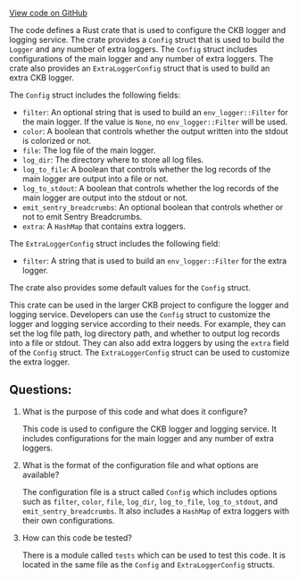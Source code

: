 [View code on GitHub](https://github.com/nervosnetwork/ckb/blob/develop/util/logger-config/src/lib.rs)

The code defines a Rust crate that is used to configure the CKB logger and logging service. The crate provides a `Config` struct that is used to build the `Logger` and any number of extra loggers. The `Config` struct includes configurations of the main logger and any number of extra loggers. The crate also provides an `ExtraLoggerConfig` struct that is used to build an extra CKB logger.

The `Config` struct includes the following fields:
- `filter`: An optional string that is used to build an `env_logger::Filter` for the main logger. If the value is `None`, no `env_logger::Filter` will be used.
- `color`: A boolean that controls whether the output written into the stdout is colorized or not.
- `file`: The log file of the main logger.
- `log_dir`: The directory where to store all log files.
- `log_to_file`: A boolean that controls whether the log records of the main logger are output into a file or not.
- `log_to_stdout`: A boolean that controls whether the log records of the main logger are output into the stdout or not.
- `emit_sentry_breadcrumbs`: An optional boolean that controls whether or not to emit Sentry Breadcrumbs.
- `extra`: A `HashMap` that contains extra loggers.

The `ExtraLoggerConfig` struct includes the following field:
- `filter`: A string that is used to build an `env_logger::Filter` for the extra logger.

The crate also provides some default values for the `Config` struct.

This crate can be used in the larger CKB project to configure the logger and logging service. Developers can use the `Config` struct to customize the logger and logging service according to their needs. For example, they can set the log file path, log directory path, and whether to output log records into a file or stdout. They can also add extra loggers by using the `extra` field of the `Config` struct. The `ExtraLoggerConfig` struct can be used to customize the extra logger.
## Questions:
 1. What is the purpose of this code and what does it configure?

    This code is used to configure the CKB logger and logging service. It includes configurations for the main logger and any number of extra loggers.

2. What is the format of the configuration file and what options are available?

    The configuration file is a struct called `Config` which includes options such as `filter`, `color`, `file`, `log_dir`, `log_to_file`, `log_to_stdout`, and `emit_sentry_breadcrumbs`. It also includes a `HashMap` of extra loggers with their own configurations.

3. How can this code be tested?

    There is a module called `tests` which can be used to test this code. It is located in the same file as the `Config` and `ExtraLoggerConfig` structs.
